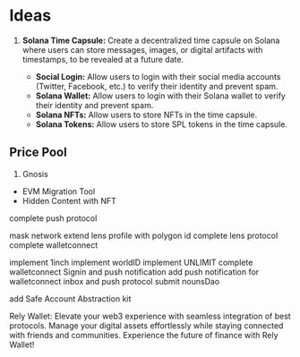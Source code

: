 # Ideas

1. **Solana Time Capsule:** Create a decentralized time capsule on Solana where users can store messages, images, or digital artifacts with timestamps, to be revealed at a future date.

   - **Social Login:** Allow users to login with their social media accounts (Twitter, Facebook, etc.) to verify their identity and prevent spam.
   - **Solana Wallet:** Allow users to login with their Solana wallet to verify their identity and prevent spam.
   - **Solana NFTs:** Allow users to store NFTs in the time capsule.
   - **Solana Tokens:** Allow users to store SPL tokens in the time capsule.
  
## Price Pool

1. Gnosis

- EVM Migration Tool
- Hidden Content with NFT

complete push protocol

mask network
extend lens profile with polygon id
complete lens protocol
complete walletconnect

implement 1inch
implement worldID
implement UNLIMIT
complete walletconnect Signin and push notification
add push notification for walletconnect inbox and push protocol
submit nounsDao

add Safe Account Abstraction kit



Rely Wallet: Elevate your web3 experience with seamless integration of best protocols. Manage your digital assets effortlessly while staying connected with friends and communities. Experience the future of finance with Rely Wallet!